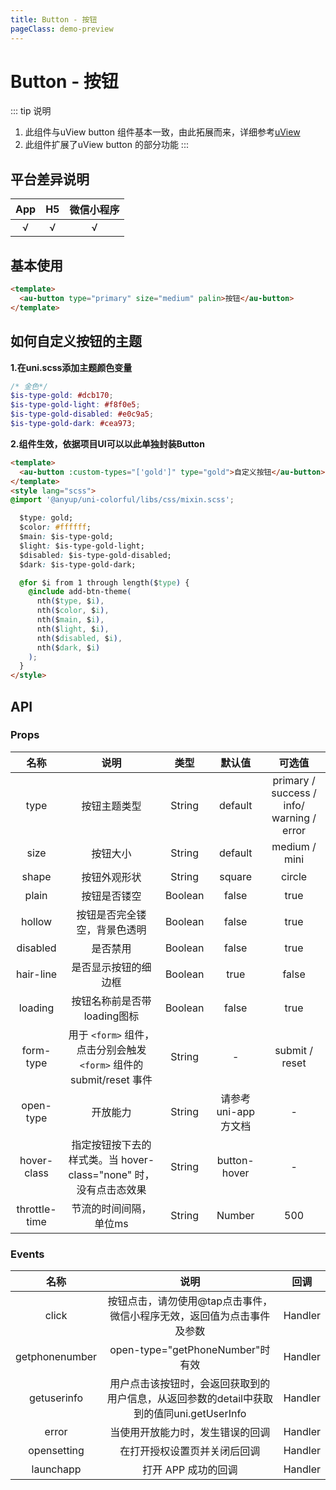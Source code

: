 ```yaml
---
title: Button - 按钮
pageClass: demo-preview
---
```


<demo-preview url="pages/components/button"/>

# Button - 按钮

::: tip 说明
1. 此组件与uView button 组件基本一致，由此拓展而来，详细参考[uView](https://www.uviewui.com/components/button.html)
2. 此组件扩展了uView button 的部分功能
:::

## 平台差异说明
|  App  |  H5   | 微信小程序 |
| :---: | :---: | :--------: |
|   √   |   √   |     √      |

## 基本使用

```html
<template>
  <au-button type="primary" size="medium" palin>按钮</au-button>
</template>
```

## 如何自定义按钮的主题

**1.在uni.scss添加主题颜色变量**

```scss
/* 金色*/
$is-type-gold: #dcb170;
$is-type-gold-light: #f8f0e5;
$is-type-gold-disabled: #e0c9a5;
$is-type-gold-dark: #cea973;
```
**2.组件生效，依据项目UI可以以此单独封装Button**
```html
<template>
  <au-button :custom-types="['gold']" type="gold">自定义按钮</au-button>
</template>
<style lang="scss">
@import '@anyup/uni-colorful/libs/css/mixin.scss';

  $type: gold;
  $color: #ffffff;
  $main: $is-type-gold;
  $light: $is-type-gold-light;
  $disabled: $is-type-gold-disabled;
  $dark: $is-type-gold-dark;

  @for $i from 1 through length($type) {
    @include add-btn-theme(
      nth($type, $i),
      nth($color, $i),
      nth($main, $i),
      nth($light, $i),
      nth($disabled, $i),
      nth($dark, $i)
    );
  }
</style>
```

## API
### Props
| 名称 | 说明 | 类型 | 默认值 | 可选值 |
| :--: | :--: | :--: | :--: | :--: |
| type | 按钮主题类型 |	String |	default | primary / success / info/ warning / error |
| size | 按钮大小|	String |	default | medium / mini |
| shape |	按钮外观形状 |	String |	square |	circle |
| plain |	按钮是否镂空 |	Boolean|	false|	true|
| hollow | 按钮是否完全镂空，背景色透明 |	Boolean |	false |	true|
| disabled | 是否禁用|	Boolean |	false|	true |
| hair-line |	是否显示按钮的细边框 |	Boolean|	true|	false |
| loading |	按钮名称前是否带loading图标 |	Boolean	|false|	true|	App-nvue 平台，在 ios 上为雪花，Android上为圆圈|
| form-type |	用于 `<form>` 组件，点击分别会触发 `<form>` 组件的 submit/reset 事件|	String|	- |	submit / reset|
| open-type |	开放能力|	String|	请参考uni-app方文档 |	- |
| hover-class |	指定按钮按下去的样式类。当 hover-class="none" 时，没有点击态效果|	String|	button-hover |	- | 
| throttle-time |	节流的时间间隔，单位ms	| String | Number |	500	| - |

### Events
| 名称 | 说明 | 回调 |
| :--: | :--: | :--: |
| click |	按钮点击，请勿使用@tap点击事件，微信小程序无效，返回值为点击事件及参数| 	Handler	|	
| getphonenumber |	open-type="getPhoneNumber"时有效| 	Handler	|		
| getuserinfo |	用户点击该按钮时，会返回获取到的用户信息，从返回参数的detail中获取到的值同uni.getUserInfo	| Handler|		
| error |	当使用开放能力时，发生错误的回调	| Handler		|		
| opensetting |	在打开授权设置页并关闭后回调| 	Handler		|		
| launchapp |	打开 APP 成功的回调	| Handler	|
